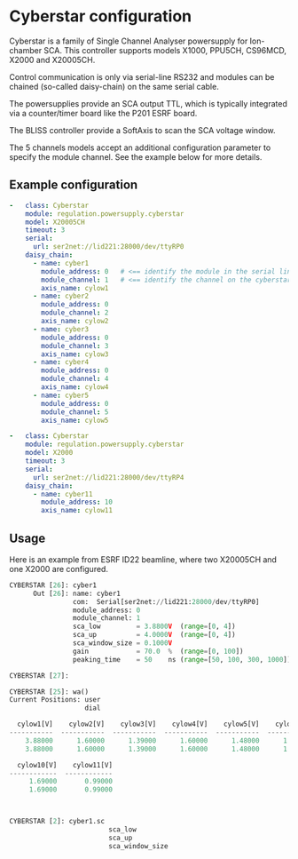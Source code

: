 # Cyberstar configuration

Cyberstar is a family of Single Channel Analyser powersupply for Ion-chamber SCA.
This controller supports models X1000, PPU5CH, CS96MCD, X2000 and X20005CH.

Control communication is only via serial-line RS232 and modules can be chained (so-called daisy-chain) on the same serial cable.

The powersupplies provide an SCA output TTL, which is typically integrated via a counter/timer board like the P201 ESRF board.

The BLISS controller provide a SoftAxis to scan the SCA voltage window.

The 5 channels models accept an additional configuration parameter to specify the module channel. See the example below for more details.


## Example configuration

```yaml
-   class: Cyberstar
    module: regulation.powersupply.cyberstar
    model: X20005CH
    timeout: 3
    serial:
      url: ser2net://lid221:28000/dev/ttyRP0
    daisy_chain:
      - name: cyber1
        module_address: 0   # <== identify the module in the serial line
        module_channel: 1   # <== identify the channel on the cyberstar module (for PPU5CH and X20005CH only )
        axis_name: cylow1
      - name: cyber2
        module_address: 0
        module_channel: 2
        axis_name: cylow2
      - name: cyber3
        module_address: 0
        module_channel: 3
        axis_name: cylow3
      - name: cyber4
        module_address: 0
        module_channel: 4
        axis_name: cylow4
      - name: cyber5
        module_address: 0
        module_channel: 5
        axis_name: cylow5

-   class: Cyberstar
    module: regulation.powersupply.cyberstar
    model: X2000
    timeout: 3
    serial:
      url: ser2net://lid221:28000/dev/ttyRP4
    daisy_chain:
      - name: cyber11
        module_address: 10
        axis_name: cylow11
```

## Usage

Here is an example from ESRF ID22 beamline, where two X20005CH and one X2000 are configured.

```python
CYBERSTAR [26]: cyber1
      Out [26]: name: cyber1
                com:  Serial[ser2net://lid221:28000/dev/ttyRP0]
                module_address: 0
                module_channel: 1
                sca_low         = 3.8800V  (range=[0, 4])
                sca_up          = 4.0000V  (range=[0, 4])
                sca_window_size = 0.1000V
                gain            = 70.0  %  (range=[0, 100])
                peaking_time    = 50    ns (range=[50, 100, 300, 1000])

CYBERSTAR [27]:

CYBERSTAR [25]: wa()
Current Positions: user
                   dial

  cylow1[V]    cylow2[V]    cylow3[V]    cylow4[V]    cylow5[V]    cylow6[V]    cylow7[V]    cylow8[V]    cylow9[V]
-----------  -----------  -----------  -----------  -----------  -----------  -----------  -----------  -----------
    3.88000      1.60000      1.39000      1.60000      1.48000      1.69000      1.08000      1.48000      1.48000
    3.88000      1.60000      1.39000      1.60000      1.48000      1.69000      1.08000      1.48000      1.48000

  cylow10[V]    cylow11[V]
------------  ------------
     1.69000       0.99000
     1.69000       0.99000



CYBERSTAR [2]: cyber1.sc
                         sca_low
                         sca_up
                         sca_window_size

```
